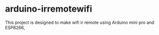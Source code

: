 # arduino-irremotewifi
This project is designed to make wifi ir remote using Arduino mini pro and ESP8266, 
